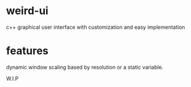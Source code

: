 # weird-ui
c++ graphical user interface with customization and easy implementation

# features
dynamic window scaling based by resolution or a static variable.

W.I.P
